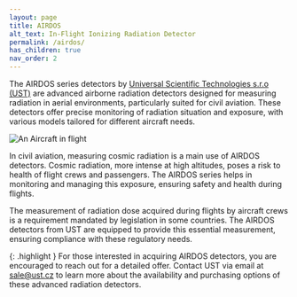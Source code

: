 ```yaml
---
layout: page
title: AIRDOS
alt_text: In-Flight Ionizing Radiation Detector
permalink: /airdos/
has_children: true
nav_order: 2
---
```


The AIRDOS series detectors by [Universal Scientific Technologies s.r.o (UST)](https://www.ust.cz/) are advanced airborne radiation detectors designed for measuring radiation in aerial environments, particularly suited for civil aviation. These detectors offer precise monitoring of radiation situation and exposure, with various models tailored for different aircraft needs.

![An Aircraft in flight](https://github.com/UniversalScientificTechnologies/xDOS_doc/assets/5196729/c584a46b-f326-493a-b0ba-69e903eb223b)


In civil aviation, measuring cosmic radiation is a main use of AIRDOS detectors. Cosmic radiation, more intense at high altitudes, poses a risk to health of flight crews and passengers. The AIRDOS series helps in monitoring and managing this exposure, ensuring safety and health during flights.

The measurement of radiation dose acquired during flights by aircraft crews is a requirement mandated by legislation in some countries. The AIRDOS detectors from UST are equipped to provide this essential measurement, ensuring compliance with these regulatory needs.

{: .highlight }
For those interested in acquiring AIRDOS detectors, you are encouraged to reach out for a detailed offer. Contact UST via email at sale@ust.cz to learn more about the availability and purchasing options of these advanced radiation detectors.
